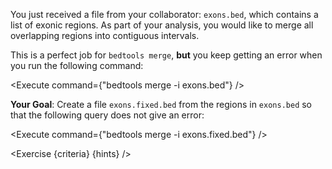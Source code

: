 <script>
import Execute from "components/Execute.svelte";
import Exercise from "components/Exercise.svelte";

const criteria = [{
	name: "File <code>exons.fixed.bed</code> no longer causes <code>bedtools merge</code> to output an error",
	checks: [{
		type: "file",
		path: "exons.fixed.bed",
		action: "contents",
		commandExpected: `sed 's/ /\t/g' exons.bed`
	}]
}];

const hints = [
	`As suggested by the error message, run <code>cat -t exons.bed</code>. Also try <code>head exons.bed</code>. Do any lines stand out from the others?`,
	`In the output of <code>cat -t exons.bed</code>, the first line uses spaces as the column delimiter instead of tabs.`,
	`You can use a <code>sed</code> command to replace spaces with tabs (<code>\\t</code>).`,
	`Don't forget to specify that you want the <code>sed</code> replace logic to be global!`
];
</script>

You just received a file from your collaborator: `exons.bed`, which contains a list of exonic regions. As part of your analysis, you would like to merge all overlapping regions into contiguous intervals.

This is a perfect job for `bedtools merge`, **but** you keep getting an error when you run the following command:

<Execute command={"bedtools merge -i exons.bed"} />

**Your Goal**: Create a file `exons.fixed.bed` from the regions in `exons.bed` so that the following query does not give an error:

<Execute command={"bedtools merge -i exons.fixed.bed"} />

<Exercise {criteria} {hints} />

